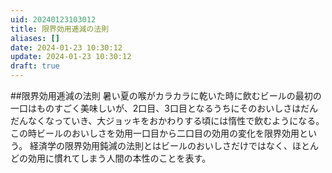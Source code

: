 ```yaml
---
uid: 20240123103012
title: 限界効用逓減の法則
aliases: []
date: 2024-01-23 10:30:12
update: 2024-01-23 10:30:12
draft: true
---
```



##限界効用逓減の法則
暑い夏の喉がカラカラに乾いた時に飲むビールの最初の一口はものすごく美味しいが、2口目、3口目となるうちにそのおいしさはだんだんなくなっていき、大ジョッキをおかわりする頃には惰性で飲むようになる。
この時ビールのおいしさを効用一口目から二口目の効用の変化を限界効用という。
経済学の限界効用鈍減の法則とはビールのおいしさだけではなく、ほとんどの効用に慣れてしまう人間の本性のことを表す。


[^mottoikenai]: https://www.notion.so/e8cc51cedfcd4aaaa623ecd375e1f7c2/ もっと言ってはいけない, 橘 玲, p243, 新潮社, 2019/01/17
